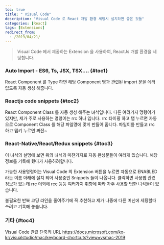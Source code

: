 ```yaml
---
toc: true
title: " Visual Code"
description: "Visual Code 로 React 개발 환경 세팅시 설치하면 좋은 것들"
categories: [React]
tags: [Extensions]
redirect_from:
  - /2019/04/21/
---
```


> Visual Code 에서 제공하는 Extension 을 사용하여, ReactJs 개발 환경을 세팅합니다.

### Auto Import - ES6, Ts, JSX, TSX.... {#toc1}

React Component 를 Type 하면 해당 Component 명과 관련된 import 문을 에러 없도록 자동 생성 해줍니다.

### Reactjs code snippets {#toc2}

React Component Class 를 자동 생성 해주는 녀석입니다.
다른 여려가지 명령어가 있지만, 제가 주로 사용하는 명령어는 rrc 하나 입니다.
rrc 타이핑 하고 탭 누르면 자동으로 Component Class 를 해당 파일명에 맞게 만들어 줍니다.
파일이름 만들고 rrc 하고 탭키 누르면 짜잔~

### React-Native/React/Redux snippets {#toc3}

이 녀석의 설명에 보면 위의 녀석과 마찬가지로 자동 완성문들이 여러개 있습니다.
해당 정보를 기록해 뒀다가 사용하려합니다.

가능한 사용명령어는 Visual Code 의 Extension 버튼을 누르면 
자동으로 ENABLED 라는 이름 아래에 설치 되어 사용중인 Snippets 들이 나옵니다.
클릭하면 사용법 관련 정보가 있는데 rrc 이외에 rcc 등등 여러가지 취향에 따라 자주 사용할 법한 녀석들이 있습니다.

불필요한 반복 코딩 라인을 줄여주기에 꼭 추천하고 제가 나중에 다른 머신에 세팅할때 쓰려고 기록해 놓습니다.

### 기타 {#toc4}

Visual Code 관련 단축키 URL
https://docs.microsoft.com/ko-kr/visualstudio/mac/keyboard-shortcuts?view=vsmac-2019

[^1]: This is a footnote.

[kramdown]: https://kramdown.gettalong.org/
[My Blog]: https://marindie.github.io